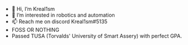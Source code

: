 - 👋 Hi, I’m Kreal1sm
- 👀 I’m interested in robotics and automation
- 📫 Reach me on discord Kreal1sm#5135
- FOSS OR NOTHING
- Passed TUSA (Torvalds' University of Smart Assery) with perfect GPA.
